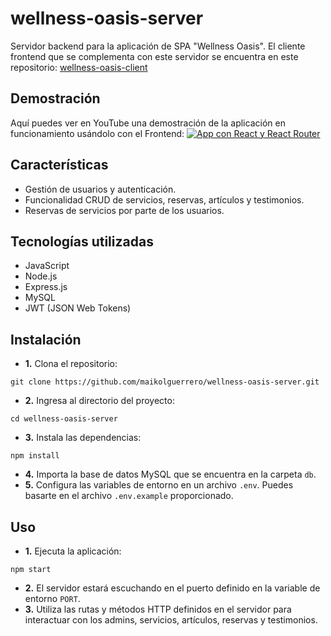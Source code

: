 # wellness-oasis-server
Servidor backend para la aplicación de SPA "Wellness Oasis". El cliente frontend que se complementa con este servidor se encuentra en este repositorio: [wellness-oasis-client](https://github.com/maikolguerrero/wellness-oasis-client)

## Demostración
Aquí puedes ver en YouTube una demostración de la aplicación en funcionamiento usándolo con el Frontend:
[![App con React y React Router](https://i9.ytimg.com/vi/_77GlIl4PgA/mqdefault.jpg?sqp=CMiZgqUG-oaymwEmCMACELQB8quKqQMa8AEB-AH-CYAC0AWKAgwIABABGFEgXihlMA8=&rs=AOn4CLAJ1shmPZFt9yiTFwvX_fDiBpfv0Q)](https://youtu.be/_77GlIl4PgA)

## Características
- Gestión de usuarios y autenticación.
- Funcionalidad CRUD de servicios, reservas, artículos y testimonios.
- Reservas de servicios por parte de los usuarios.

## Tecnologías utilizadas
- JavaScript
- Node.js
- Express.js
- MySQL
- JWT (JSON Web Tokens)

## Instalación
- **1.** Clona el repositorio:
```
git clone https://github.com/maikolguerrero/wellness-oasis-server.git
```
- **2.**  Ingresa al directorio del proyecto:
```
cd wellness-oasis-server
```
- **3.**  Instala las dependencias:
```
npm install
```
- **4.**  Importa la base de datos MySQL que se encuentra en la carpeta `db`.
- **5.** Configura las variables de entorno en un archivo `.env`. Puedes basarte en el archivo `.env.example` proporcionado.

## Uso
- **1.** Ejecuta la aplicación: 
```
npm start
```
- **2.**  El servidor estará escuchando en el puerto definido en la variable de entorno `PORT`.
- **3.**  Utiliza las rutas y métodos HTTP definidos en el servidor para interactuar con los admins, servicios, artículos, reservas y testimonios.
